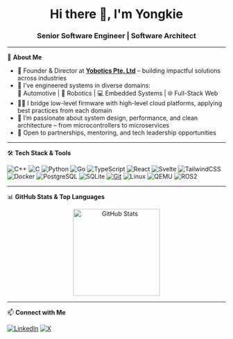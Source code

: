 <!-- GitHub Profile README Template for a Senior Software Engineer -->

<h1 align="center">Hi there 👋, I'm Yongkie</h1>
<h3 align="center">Senior Software Engineer | Software Architect </h3>

---

🌟 **About Me**

- 🚀 Founder & Director at **[Yobotics Pte. Ltd](https://yobotics.dev)** – building impactful solutions across industries
- 🔧 I’ve engineered systems in diverse domains:  
  🚗 Automotive | 🤖 Robotics | 💻 Embedded Systems | 🌐 Full-Stack Web
- 👨‍💻 I bridge low-level firmware with high-level cloud platforms, applying best practices from each domain
- 💬 I’m passionate about system design, performance, and clean architecture – from microcontrollers to microservices
- 🤝 Open to partnerships, mentoring, and tech leadership opportunities

---

🛠 **Tech Stack & Tools**

![C++](https://img.shields.io/badge/C++-%2300599C.svg?logo=c%2B%2B&logoColor=white)
![C](https://img.shields.io/badge/C-00599C?style=flat&logo=c&logoColor=white)
![Python](https://img.shields.io/badge/-Python-3776AB?style=flat&logo=python&logoColor=white)
![Go](https://img.shields.io/badge/-Golang-00ADD8?style=flat&logo=go&logoColor=white)
![TypeScript](https://img.shields.io/badge/-TypeScript-3776AB?style=flat&logo=typescript&logoColor=white)
![React](https://img.shields.io/badge/-React-3776AB?style=flat&logo=react&logoColor=white)
![Svelte](https://img.shields.io/badge/-Svelte-3776AB?style=flat&logo=svelte&logoColor=white)
![TailwindCSS](https://img.shields.io/badge/-TailwindCSS-3776AB?style=flat&logo=tailwindcss&logoColor=white)
![Docker](https://img.shields.io/badge/-Docker-2496ED?style=flat&logo=docker&logoColor=white)
![PostgreSQL](https://img.shields.io/badge/-PostgreSQL-336791?style=flat&logo=postgresql&logoColor=white)
![SQLite](https://img.shields.io/badge/-SQLite-336791?style=flat&logo=sqlite&logoColor=white)
[![Git](https://img.shields.io/badge/Git-F05032?logo=git&logoColor=white)](#)
![Linux](https://img.shields.io/badge/-Linux-FCC624?style=flat&logo=linux&logoColor=black)
![QEMU](https://img.shields.io/badge/-QEMU-FCC624?style=flat&logo=qemu&logoColor=black)
![ROS2](https://img.shields.io/badge/-ROS2-FCC624?style=flat&logo=ros2&logoColor=black)

---

📊 **GitHub Stats & Top Languages**

<div align="center" style="display: flex; flex-direction: row; justify-content: center;">
  <img src="https://github-readme-stats.vercel.app/api?username=ywiyogo&show_icons=true&theme=github_dark&hide_title=true&count_private=true" alt="GitHub Stats" height="200"/>
</div>

---

📫 **Connect with Me**

[![LinkedIn](https://img.shields.io/badge/-LinkedIn-0077B5?style=flat&logo=linkedin&logoColor=white)](https://linkedin.com/in/ywiyogo)
[![X](https://img.shields.io/badge/-X-000?style=flat&logo=x&logoColor=white)](https://x.com/YongkieWiyogo)


